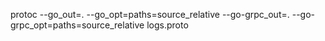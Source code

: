 protoc --go_out=. --go_opt=paths=source_relative --go-grpc_out=. --go-grpc_opt=paths=source_relative logs.proto
